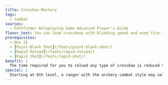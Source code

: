 ```yaml
---
title: Crossbow Mastery
tags:
  - Combat
sources:
  - Pathfinder Roleplaying Game Advanced Player's Guide
flavor_text: You can load crossbows with blinding speed and even fire them in melee with little fear of reprisal.
prerequisites:
  - Dex 15
  - [Point-Blank Shot](/feats/point-blank-shot/)
  - [Rapid Reload](/feats/rapid-reload/)
  - [Rapid Shot](/feats/rapid-shot/)
benefit: |
  The time required for you to reload any type of crossbow is reduced to a free action, regardless of the type of crossbow used. You can fire a crossbow as many times in a full attack action as you could attack if you were using a bow. Reloading a crossbow for the type of crossbow you chose when you took [Rapid Reload](/feats/rapid-reload/) no longer provokes attacks of opportunity.
special: |
  Starting at 6th level, a ranger with the archery combat style may select [Crossbow Mastery](/feats/crossbow-mastery/) as a combat style feat.
---
```


